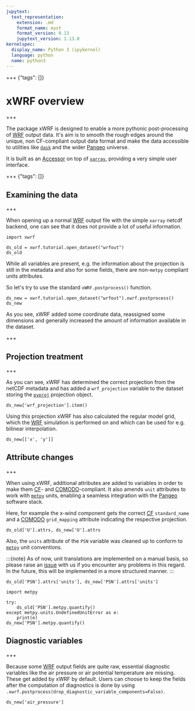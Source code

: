 ```yaml
---
jupytext:
  text_representation:
    extension: .md
    format_name: myst
    format_version: 0.13
    jupytext_version: 1.13.8
kernelspec:
  display_name: Python 3 (ipykernel)
  language: python
  name: python3
---
```


+++ {"tags": []}

# xWRF overview

+++

The package xWRF is designed to enable a more pythonic post-processing of [WRF](https://www.mmm.ucar.edu/weather-research-and-forecasting-model) output data. It's aim is to smooth the rough edges around the unique, non CF-compliant output data format and make the data accessible to utilities like [`dask`](https://dask.org/) and the wider [Pangeo](https://pangeo.io/) universe.

It is built as an [Accessor](https://xarray.pydata.org/en/stable/internals/extending-xarray.html) on top of [`xarray`](https://xarray.pydata.org/en/stable/index.html), providing a very simple user interface.

+++ {"tags": []}

## Examining the data

+++

When opening up a normal [WRF](https://www.mmm.ucar.edu/weather-research-and-forecasting-model) output file with the simple `xarray` netcdf backend, one can see that it does not provide a lot of useful information.

```{code-cell} ipython3
import xwrf

ds_old = xwrf.tutorial.open_dataset("wrfout")
ds_old
```

While all variables are present, e.g. the information about the projection is still in the metadata and also for some fields, there are non-`metpy` compliant units attributes.

So let's try to use the standard `xWRF.postprocess()` function.

```{code-cell} ipython3
ds_new = xwrf.tutorial.open_dataset("wrfout").xwrf.postprocess()
ds_new
```

As you see, xWRF added some coordinate data, reassigned some dimensions and generally increased the amount of information available in the dataset.

+++

## Projection treatment

+++

As you can see, xWRF has determined the correct projection from the netCDF metadata and has added a `wrf_projection` variable to the dataset storing the [`pyproj`](https://pyproj4.github.io/pyproj/stable/) projection object.

```{code-cell} ipython3
ds_new['wrf_projection'].item()
```

Using this projection xWRF has also calculated the regular model grid, which the [WRF](https://www.mmm.ucar.edu/weather-research-and-forecasting-model) simulation is performed on and which can be used for e.g. bilinear interpolation.

```{code-cell} ipython3
ds_new[['x', 'y']]
```

## Attribute changes

+++

When using xWRF, additional attributes are added to variables in order to make them [CF](https://cfconventions.org/)- and [COMODO](https://web.archive.org/web/20160417032300/http://pycomodo.forge.imag.fr/norm.html)-compliant. It also amends `unit` attributes to work with [`metpy`](https://unidata.github.io/MetPy/latest/index.html) units, enabling a seamless integration with the [Pangeo](https://pangeo.io/) software stack.

Here, for example the x-wind component gets the correct [CF](https://cfconventions.org/) `standard_name` and a [COMODO](https://web.archive.org/web/20160417032300/http://pycomodo.forge.imag.fr/norm.html) `grid_mapping` attribute indicating the respective projection.

```{code-cell} ipython3
ds_old['U'].attrs, ds_new['U'].attrs
```

Also, the `units` attribute of the `PSN` variable was cleaned up to conform to [`metpy`](https://unidata.github.io/MetPy/latest/index.html) unit conventions.

:::{note}
As of now, unit translations are implemented on a manual basis, so please raise an [issue](https://github.com/ncar-xdev/xwrf/issues/new?assignees=&labels=bug%2Ctriage&template=bugreport.yml&title=%5BBug%5D%3A+) with us if you encounter any problems in this regard. In the future, this will be implemented in a more structured manner.
:::

```{code-cell} ipython3
ds_old['PSN'].attrs['units'], ds_new['PSN'].attrs['units']
```

```{code-cell} ipython3
import metpy

try:
    ds_old['PSN'].metpy.quantify()
except metpy.units.UndefinedUnitError as e:
    print(e)
ds_new['PSN'].metpy.quantify()
```

## Diagnostic variables

+++

Because some [WRF](https://www.mmm.ucar.edu/weather-research-and-forecasting-model) output fields are quite raw, essential diagnostic variables like the air pressure or air potential temperature are missing. These get added by xWRF by default. Users can choose to keep the fields after the computation of diagnostics is done by using `.xwrf.postprocess(drop_diagnostic_variable_components=False)`.

```{code-cell} ipython3
ds_new['air_pressure']
```
